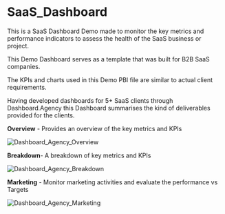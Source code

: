 # SaaS_Dashboard

This is a SaaS Dashboard Demo made to monitor the key metrics and performance indicators to assess the health of the SaaS business or project. 

This Demo Dashboard serves as a template that was built for B2B SaaS companies. 

The KPIs and charts used in this Demo PBI file are similar to actual client requirements.

Having developed dashboards for 5+ SaaS clients through Dashboard.Agency this Dashboard summarises the kind of deliverables provided for the clients.

**Overview** - Provides an overview of the key metrics and KPIs

![Dashboard_Agency_Overview](https://github.com/freest-man/SaaS_Dashboard/assets/116303271/aedf1677-18ea-4214-abde-c737354f9023)

**Breakdown**- A breakdown of key metrics and KPIs

![Dashboard_Agency_Breakdown](https://github.com/freest-man/SaaS_Dashboard/assets/116303271/6f6935fc-37c7-4f90-a0e0-78570b1d2a31)

**Marketing** - Monitor marketing activities and evaluate the performance vs Targets

![Dashboard_Agency_Marketing](https://github.com/freest-man/SaaS_Dashboard/assets/116303271/00ac59be-79de-4303-8e81-804984e03839)
